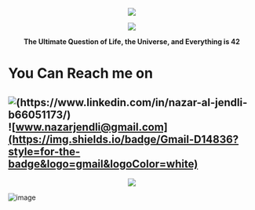 <!-- scrolling text -->
<p align="center"> 
<img src="https://readme-typing-svg.herokuapp.com?font=calibri&color=B4FFBF&width=450&lines=%E2%9A%A1To+Code+Or+Not+To+Code+That+Is+The+Question%E2%9A%A1"/>
</p>

<p align="center">
  <img src="https://user-images.githubusercontent.com/5713670/87202985-820dcb80-c2b6-11ea-9f56-7ec461c497c3.gif" />
</p>

<p align="center"> 
<strong>The Ultimate Question of Life, the Universe, and Everything is 42 </strong>
</p>

<h1>You Can Reach me on</h1>


![(https://www.linkedin.com/in/nazar-al-jendli-b66051173/)](https://img.shields.io/badge/LinkedIn-0077B5?style=for-the-badge&logo=linkedin&logoColor=white) ![www.nazarjendli@gmail.com](https://img.shields.io/badge/Gmail-D14836?style=for-the-badge&logo=gmail&logoColor=white)
---
<!--[![naal-jen's 42 stats](https://badge42.vercel.app/api/v2/cl9jrmdyl00970hmsavpul6cb/stats?cursusId=21&coalitionId=283)](https://github.com/JaeSeoKim/badge42)-->


<p align="center">
  <img src="https://badge42.vercel.app/api/v2/cl9jrmdyl00970hmsavpul6cb/stats?cursusId=21&coalitionId=283" /> 
</p>

![image](https://raw.githubusercontent.com/mayhemantt/mayhemantt/Update/svg/Bottom.svg)

<!--
[![naal-jen's 42 stats](https://badge.mediaplus.ma/greenbinary/naal-jen?1337Badge=off)](https://github.com/oakoudad/badge42) => badge
**Nazar963/Nazar963** is a ✨ _special_ ✨ repository because its `README.md` (this file) appears on your GitHub profile.
<img src="https://github-readme-stats.vercel.app/api?username=Nazar963&theme=dark" />
Here are some ideas to get you started:
### ✨a proud 42 student:✨
- 🔭 I’m currently working on ...
- 🌱 I’m currently learning ...
- 👯 I’m looking to collaborate on ...
- 🤔 I’m looking for help with ...
- 💬 Ask me about ...
- 📫 How to reach me: ...
- 😄 Pronouns: ...
- ⚡ Fun fact: ...
<p align="left">
  <img src="https://github-readme-stats.vercel.app/api?username=Nazar963&theme=dark"/>
</p>
-->


<!-- man on a computer
<p align="center">
  <img src="https://raw.githubusercontent.com/RaghavK16/RaghavK16/master/coderman.gif" /> 
</p>-->
